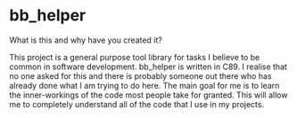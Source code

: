 # bb_helper
What is this and why have you created it?

  This project is a general purpose tool library for tasks I believe to be 
common in software development. bb_helper is written in C89. I realise that no 
one asked for this and there is probably someone out there who has already done 
what I am trying to do here. The main goal for me is to learn the 
inner-workings of the code most people take for granted. This will allow me to 
completely understand all of the code that I use in my projects.